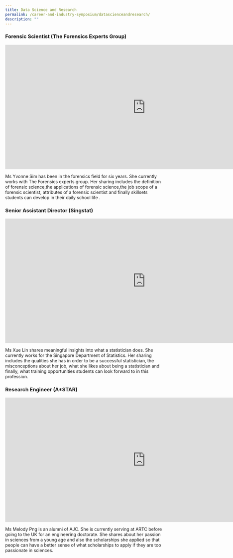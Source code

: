 ```yaml
---
title: Data Science and Research
permalink: /career-and-industry-symposium/datascienceandresearch/
description: ""
---
```

### **Forensic Scientist** (The Forensics Experts Group)

<iframe allowfullscreen="" allow="accelerometer; autoplay; clipboard-write; encrypted-media; gyroscope; picture-in-picture; web-share" frameborder="0" title="ASRJC Career Symposium 2021 Data Ms Yvonne Sim Forensic Experts Group" src="https://www.youtube.com/embed/8nGmQKra2Ys" height="399" width="900"></iframe>

Ms  Yvonne Sim has been in the forensics field for six years. She currently works with The Forensics experts group. Her sharing includes the definition of forensic science,the applications of forensic science,the job scope of a forensic scientist, attributes of a forensic scientist and finally skillsets students can develop in their daily school life .


### **Senior Assistant Director** (Singstat)

<iframe allowfullscreen="" allow="accelerometer; autoplay; clipboard-write; encrypted-media; gyroscope; picture-in-picture; web-share" frameborder="0" title="ASRJC Career Symposium 2021 Data Ms Tan Xue Lin Singstat" src="https://www.youtube.com/embed/q9ZBVqNaGZU" height="399" width="900"></iframe>

Ms Xue Lin shares meaningful insights into what a statistician does. She currently works for the Singapore Department of Statistics. Her sharing includes the qualities she has in order to be a successful statistician, the misconceptions about her job, what she likes about being a statistician and finally, what training opportunities students can look forward to in this profession.


### **Research Engineer** (A*STAR)

<iframe allowfullscreen="" allow="accelerometer; autoplay; clipboard-write; encrypted-media; gyroscope; picture-in-picture; web-share" frameborder="0" title="Sharing by Ms Melody Png" src="https://www.youtube.com/embed/EOC66AjiVuE" height="399" width="900"></iframe>

Ms Melody Png is an alumni of AJC. She is currently serving at ARTC before going to the UK for an engineering doctorate. She shares about her passion in sciences from a young age and also the scholarships she applied so that people can have a better sense of what scholarships to apply if they are too passionate in sciences.